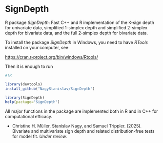 # SignDepth
R package *SignDepth*: Fast C++ and R implementation of the K-sign depth for univariate data, simplified 1-simplex depth and simplified 2-simplex depth for bivariate data, and the full 2-simplex depth for bivariate data.

To install the package *SignDepth* in Windows, you need to have *RTools* installed on your computer, see 

https://cran.r-project.org/bin/windows/Rtools/

Then it is enough to run

```R
#!R

library(devtools)
install_github("NagyStanislav/SignDepth")

library(SignDepth)
help(package="SignDepth")
```

All major functions in the package are implemented both in R and in C++ for computational efficacy.

- Christine H. Müller, Stanislav Nagy, and Samuel Trippler. (2025). Bivariate and multivariate sign depth and related distribution-free tests for model fit. _Under review._
